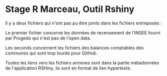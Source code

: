 # Stage R Marceau, Outil Rshiny

Il y a deux fichiers qui n'ont pas pu être joints dans les fichiers entreposés : 

Le premier fichier concerne les données de recensement de l'INSEE fourni par Progedo qui n'est pas de l'open data.

Les seconds concernent les fichiers des balances comptables des communes qui sont trop lourds pour GitHub. 

Toutes les liens vers les fichiers annexes sont dans la partie métadonnées de l'application RSHiny, ils sont en format de lien hypertexte.

